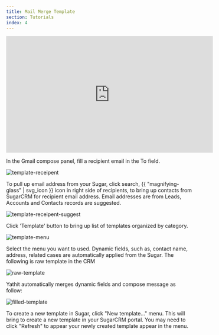 ```yaml
---
title: Mail Merge Template 
section: Tutorials
index: 4
---
```


<iframe width="560" height="315" src="https://www.youtube.com/embed/ByisDh97d1E?list=PL0ZVs2MTcLP82s0qTsQ3RTZXad_dZCSbU" frameborder="0" allowfullscreen></iframe>

In the Gmail compose panel, fill a recipient email in the To field. 

![template-receipent](https://yathit-assets.storage.googleapis.com/web/template-receipent.png)

To pull up email address from your Sugar, click search, {{ "magnifying-glass" | svg_icon }} icon in right side of recipients, to bring up contacts from SugarCRM for recipient email address. Email addresses are from Leads, Accounts and Contacts records are suggested.

![template-receipent-suggest](https://yathit-assets.storage.googleapis.com/web/template-receipent-suggest.png)

Click 'Template' button to bring up list of templates organized by category.

![template-menu](https://yathit-assets.storage.googleapis.com/web/template-menu.png)

Select the menu you want to used. Dynamic fields, such as, contact name, address, related cases are automatically applied from the Sugar. The following is raw template in the CRM

![raw-template](https://yathit-assets.storage.googleapis.com/web/raw-template.png)

Yathit automatically merges dynamic fields and compose message as follow:

![filled-template](https://yathit-assets.storage.googleapis.com/web/filled-template.png)

To create a new template in Sugar, click "New template..." menu. This will bring to create a new template in your SugarCRM portal. You may need to click "Refresh" to appear your newly created template appear in the menu.


